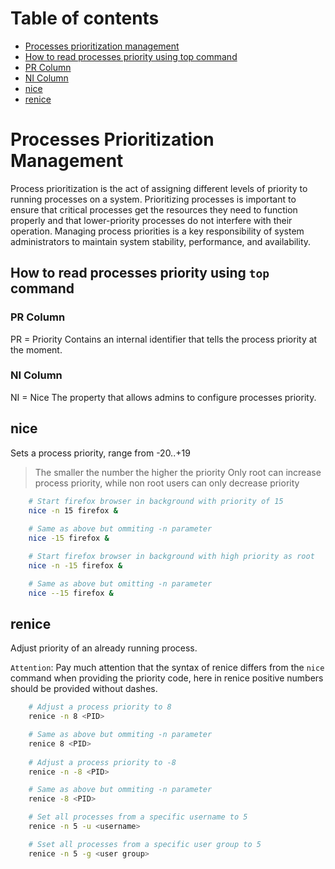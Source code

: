 # Table of contents
- [Processes prioritization management](#processes-prioritization-management)
- [How to read processes priority using top command](#how-to-read-processes-priority-using-top-command)
- [PR Column](#pr-column)
- [NI Column](#ni-column)
- [nice](#nice)
- [renice](#renice)

# Processes Prioritization Management
Process prioritization is the act of assigning different levels of priority to running processes on a system. Prioritizing processes is important to ensure that critical processes get the resources they need to function properly and that lower-priority processes do not interfere with their operation. Managing process priorities is a key responsibility of system administrators to maintain system stability, performance, and availability.

## How to read processes priority using `top` command
### PR Column
PR = Priority
Contains an internal identifier that tells the process priority at the moment.

### NI Column
NI = Nice
The property that allows admins to configure processes priority.

## nice
Sets a process priority, range from -20..+19
> The smaller the number the higher the priority
> Only root can increase process priority, while non root users can only decrease priority
```bash
    # Start firefox browser in background with priority of 15
    nice -n 15 firefox &
    
    # Same as above but ommiting -n parameter
    nice -15 firefox &

    # Start firefox browser in background with high priority as root
    nice -n -15 firefox &

    # Same as above but omitting -n parameter
    nice --15 firefox &
```

## renice
Adjust priority of an already running process.<br>

`Attention`: Pay much attention that the syntax of renice differs from the `nice` command when providing the priority code, here in renice positive numbers should be provided without dashes.
```bash
    # Adjust a process priority to 8
    renice -n 8 <PID>

    # Same as above but ommiting -n parameter
    renice 8 <PID>
    
    # Adjust a process priority to -8
    renice -n -8 <PID>

    # Same as above but ommiting -n parameter
    renice -8 <PID>

    # Set all processes from a specific username to 5
    renice -n 5 -u <username>

    # Sset all processes from a specific user group to 5
    renice -n 5 -g <user group>
```
